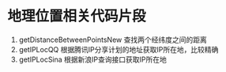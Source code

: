 # 地理位置相关代码片段

1. getDistanceBetweenPointsNew		查找两个经纬度之间的距离
2. getIPLocQQ		根据腾讯IP分享计划的地址获取IP所在地，比较精确
3. getIPLocSina		根据新浪IP查询接口获取IP所在地



